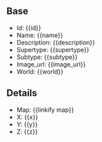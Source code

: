 ## Base
- <span class="text-field" data-tooltip="Text">Id</span>: {{id}}
- <span class="text-field" data-tooltip="Text">Name</span>: {{name}}
- <span class="text-field" data-tooltip="Text">Description</span>: {{description}}
- <span class="text-field" data-tooltip="Text">Supertype</span>: {{supertype}}
- <span class="text-field" data-tooltip="Text">Subtype</span>: {{subtype}}
- <span class="text-field" data-tooltip="Text">Image_url</span>: {{image_url}}
- <span class="text-field" data-tooltip="Text">World</span>: {{world}}

## Details
- <span class="link-field" data-tooltip="Single Map">Map</span>: {{linkify map}}
- <span class="integer" data-tooltip="Number">X</span>: {{x}}
- <span class="integer" data-tooltip="Number">Y</span>: {{y}}
- <span class="integer" data-tooltip="Number">Z</span>: {{z}}


